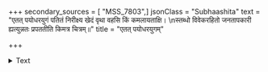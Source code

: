 +++
secondary_sources = [ "MSS_7803",]
jsonClass = "Subhaashita"
text = "एतत् पयोधरयुगं पतितं निरीक्ष्य खेदं वृथा वहसि किं कमलायताक्षि।  \nस्तब्धो विवेकरहितो जनतापकारी ह्यत्युन्नतः प्रपततीति किमत्र चित्रम्॥"
title = "एतत् पयोधरयुगम्"

+++

<details><summary>Text</summary>

एतत् पयोधरयुगं पतितं निरीक्ष्य खेदं वृथा वहसि किं कमलायताक्षि।  
स्तब्धो विवेकरहितो जनतापकारी ह्यत्युन्नतः प्रपततीति किमत्र चित्रम्॥
</details>
